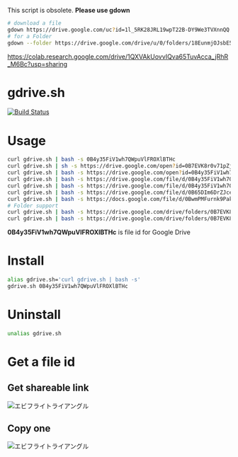 
This script is obsolete. **Please use gdown**

```bash
# download a file
gdown https://drive.google.com/uc?id=1l_5RK28JRL19wpT22B-DY9We3TVXnnQQ
# for a Folder
gdown --folder https://drive.google.com/drive/u/0/folders/18EunmjOJsbE5Lh9zA0cZ4wKV6Um46dkg
```

https://colab.research.google.com/drive/1QXVAkUovvIQva65TuvAcca_jRhR_M6Bc?usp=sharing

# gdrive.sh
[![Build Status](https://travis-ci.org/GitHub30/gdrive.sh.svg?branch=master)](https://travis-ci.org/GitHub30/gdrive.sh)

# Usage
```bash
curl gdrive.sh | bash -s 0B4y35FiV1wh7QWpuVlFROXlBTHc
curl gdrive.sh | sh -s https://drive.google.com/open?id=0B7EVK8r0v71pZjFTYXZWM3FlRnM
curl gdrive.sh | bash -s https://drive.google.com/open?id=0B4y35FiV1wh7QWpuVlFROXlBTHc
curl gdrive.sh | bash -s https://drive.google.com/file/d/0B4y35FiV1wh7QWpuVlFROXlBTHc/view?usp=sharing
curl gdrive.sh | bash -s https://drive.google.com/file/d/0B4y35FiV1wh7QWpuVlFROXlBTHc/view
curl gdrive.sh | bash -s https://drive.google.com/file/d/0B65DIm6DrZJceGltX2VOczNkcEE/edit
curl gdrive.sh | bash -s https://docs.google.com/file/d/0BwmPMFurnk9Pak5zWEVyOUZESms/edit
# Folder support
curl gdrive.sh | bash -s https://drive.google.com/drive/folders/0B7EVK8r0v71peklHb0pGdDl6R28
curl gdrive.sh | bash -s https://drive.google.com/drive/folders/0B7EVK8r0v71peklHb0pGdDl6R28?usp=sharing
```
**0B4y35FiV1wh7QWpuVlFROXlBTHc** is file id for Google Drive

# Install
```bash
alias gdrive.sh='curl gdrive.sh | bash -s'
gdrive.sh 0B4y35FiV1wh7QWpuVlFROXlBTHc
```
# Uninstall
```bash
unalias gdrive.sh
```

# Get a file id
## Get shareable link
![エビフライトライアングル](https://image.ibb.co/d1FPSp/aaaa.png "サンプル")

## Copy one
![エビフライトライアングル](https://image.ibb.co/imER7p/drive_google_com_drive_folders_0_B7_EVK8r0v71p_TUZsa_Xda_Sn_ZBZzg.png "サンプル")
